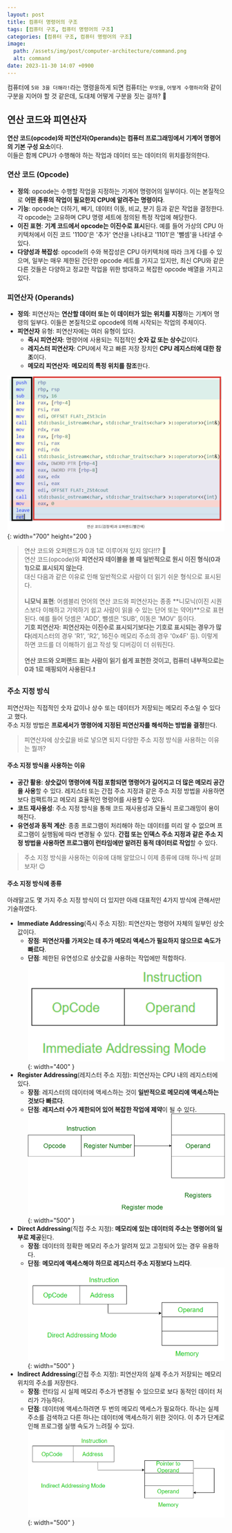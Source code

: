 ```yaml
---
layout: post
title: 컴퓨터 명령어의 구조
tags: [컴퓨터 구조, 컴퓨터 명령어의 구조]
categories: [컴퓨터 구조, 컴퓨터 명령어의 구조]
image:
  path: /assets/img/post/computer-architecture/command.png
  alt: command
date: 2023-11-30 14:07 +0900
---
```


컴퓨터에 `5와 3을 더해라!`라는 명령을하게 되면 컴퓨터는 `무엇을`, `어떻게 수행하라`와 같이 구분을 지어야 할 것 같은데, 도대체 어떻게 구분을 짓는 걸까? 🧐

## 연산 코드와 피연산자

**연산 코드(opcode)와 피연산자(Operands)는 컴퓨터 프로그래밍에서 기계어 명령어의 기본 구성 요소**이다. <br>
이들은 함께 CPU가 수행해야 하는 작업과 데이터 또는 데이터의 위치를 ​​정의한다.

### 연산 코드 (Opcode)

- **정의**: opcode는 수행할 작업을 지정하는 기계어 명령어의 일부이다. 이는 본질적으로 **어떤 종류의 작업이 필요한지 CPU에 알려주는 명령이다**.
- **기능**: opcode는 더하기, 빼기, 데이터 이동, 비교, 분기 등과 같은 작업을 결정한다. 각 opcode는 고유하며 CPU 명령 세트에 정의된 특정 작업에 해당한다.
- **이진 표현**: **기계 코드에서 opcode는 이진수로 표시**된다. 예를 들어 가상의 CPU 아키텍처에서 이진 코드 '1100'은 '추가' 연산을 나타내고 '1101'은 '뺄셈'을 나타낼 수 있다.
- **다양성과 복잡성**: opcode의 수와 복잡성은 CPU 아키텍처에 따라 크게 다를 수 있으며, 일부는 매우 제한된 간단한 opcode 세트를 가지고 있지만, 최신 CPU와 같은 다른 것들은 다양하고 정교한 작업을 위한 방대하고 복잡한 opcode 배열을 가지고 있다.

### 피연산자 (Operands)

- **정의**: 피연산자는 **연산할 데이터 또는 이 데이터가 있는 위치를 지정**하는 기계어 명령의 일부다. 이들은 본질적으로 opcode에 의해 시작되는 작업의 주체이다.
- **피연산자** 유형: 피연산자에는 여러 유형이 있다.
  - **즉시 피연산자**: 명령어에 사용되는 직접적인 **숫자 값 또는 상수**값이다.
  - **레지스터 피연산자**: CPU에서 작고 빠른 저장 장치인 **CPU 레지스터에 대한 참조**이다.
  - **메모리 피연산자**: **메모리의 특정 위치를 참조**한다.

![opcode-operands](/assets/img/post/computer-architecture/opcode-operands.png){: width="700" height="200 }

> 연산 코드와 오퍼랜드가 0과 1로 이루어져 있지 않다!!? 🫢 <br>
> 연산 코드(opcode)와 **피연산자 테이블을 볼 때 일반적으로 원시 이진 형식(0과 1)으로 표시되지 않는다**. <br>
> 대신 다음과 같은 이유로 인해 일반적으로 사람이 더 읽기 쉬운 형식으로 표시된다. <br><br> **니모닉 표현**: 어셈블리 언어의 연산 코드와 피연산자는 종종 **니모닉(이진 시퀀스보다 이해하고 기억하기 쉽고 사람이 읽을 수 있는 단어 또는 약어)**으로 표현된다. 예를 들어 덧셈은 'ADD', 뺄셈은 'SUB', 이동은 'MOV' 등이다. <br> **기호 피연산자**: **피연산자는 이진수로 표시되기보다는 기호로 표시되는 경우가 많다**(레지스터의 경우 'R1', 'R2', 16진수 메모리 주소의 경우 '0x4F' 등). 이렇게 하면 코드를 더 이해하기 쉽고 작성 및 디버깅이 더 쉬워진다. <br><br> **연산 코드와 오퍼랜드 표는 사람이 읽기 쉽게 표현한 것이고, 컴퓨터 내부적으로는 0과 1로 매핑되어 사용된다.❗️**

### 주소 지정 방식

피연산자는 직접적인 숫자 값이나 상수 또는 데이터가 저장되는 메모리 주소일 수 있다고 했다. <br>
주소 지정 방법은 **프로세서가 명령어에 지정된 피연산자를 해석하는 방법을 결정**한다.

> 피연산자에 상숫값을 바로 넣으면 되지 다양한 주소 지정 방식을 사용하는 이유는 뭘까?

#### 주소 지정 방식을 사용하는 이유

- **공간 활용**: **상숫값이 명령어에 직접 포함되면 명령어가 길어지고 더 많은 메모리 공간을 사용**할 수 있다. 레지스터 또는 간접 주소 지정과 같은 주소 지정 방법을 사용하면 보다 컴팩트하고 메모리 효율적인 명령어를 사용할 수 있다.
- **코드 재사용성**: 주소 지정 방식을 통해 코드 재사용성과 모듈식 프로그래밍이 용이해진다.
- **유연성과 동적 계산**: 종종 프로그램이 처리해야 하는 데이터를 미리 알 수 없으며 프로그램이 실행됨에 따라 변경될 수 있다. **간접 또는 인덱스 주소 지정과 같은 주소 지정 방법을 사용하면 프로그램이 런타임에만 알려진 동적 데이터로 작업**할 수 있다.

> 주소 지정 방식을 사용하는 이유에 대해 알았으니 이제 종류에 대해 하나씩 살펴보자! 😉

#### 주소 지정 방식에 종류

아래말고도 몇 가지 주소 지정 방식이 더 있지만 아래 대표적인 4가지 방식에 관해서만 기술하였다.

- **Immediate Addressing**(즉시 주소 지정): 피연산자는 명령어 자체의 일부인 상숫값이다.
  - **장점**: **피연산자를 가져오는 데 추가 메모리 액세스가 필요하지 않으므로 속도가 빠르다**.
  - **단점**: 제한된 유연성으로 상숫값을 사용하는 작업에만 적합하다.
    ![immediate-addressing](/assets/img/post/computer-architecture/immediate-addressing.png){: width="400" }
- **Register Addressing**(레지스터 주소 지정): 피연산자는 CPU 내의 레지스터에 있다.
  - **장점**: 레지스터의 데이터에 액세스하는 것이 **일반적으로 메모리에 액세스하는 것보다 빠르다**.
  - **단점**: **레지스터 수가 제한되어 있어 복잡한 작업에 제약**이 될 수 있다.
    ![register-addressing](/assets/img/post/computer-architecture/register-addressing.png){: width="500" }
- **Direct Addressing**(직접 주소 지정): **메모리에 있는 데이터의 주소는 명령어의 일부로 제공**된다.
  - **장점**: 데이터의 정확한 메모리 주소가 알려져 있고 고정되어 있는 경우 유용하다.
  - **단점**: **메모리에 액세스해야 하므로 레지스터 주소 지정보다 느리다**.
    ![rdirect-addressing](/assets/img/post/computer-architecture/direct-addressing.png){: width="500" }
- **Indirect Addressing**(간접 주소 지정): 피연산자의 실제 주소가 저장되는 메모리 위치의 주소를 저장한다.
  - **장점**: 런타임 시 실제 메모리 주소가 변경될 수 있으므로 보다 동적인 데이터 처리가 가능하다.
  - **단점**: 데이터에 액세스하려면 두 번의 메모리 액세스가 필요하다. 하나는 실제 주소를 검색하고 다른 하나는 데이터에 액세스하기 위한 것이다. 이 추가 단계로 인해 프로그램 실행 속도가 느려질 수 있다.
    ![indirect-addressing](/assets/img/post/computer-architecture/indirect-addressing.png){: width="500" }

